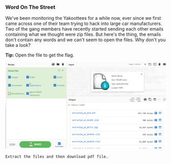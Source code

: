 ### Word On The Street

We've been monitoring the Yakoottees for a while now, ever since we first came across one of their team trying to hack into large car manufacturers. Two of the gang members have recently started sending each other emails containing what we thought were zip files. But here's the thing, the emails don't contain any words and we can't seem to open the files. Why don't you take a look?

**Tip:** Open the file to get the flag.

![image](img/c02image.png)

```
Extract the files and then download pdf file.
```